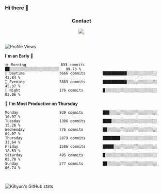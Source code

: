 ### Hi there 👋

<!--
**Key5771/Key5771** is a ✨ _special_ ✨ repository because its `README.md` (this file) appears on your GitHub profile.

Here are some ideas to get you started:

- 🔭 I’m currently working on ...
- 🌱 I’m currently learning ...
- 👯 I’m looking to collaborate on ...
- 🤔 I’m looking for help with ...
- 💬 Ask me about ...
- 📫 How to reach me: ...
- 😄 Pronouns: ...
- ⚡ Fun fact: ...
-->

<h3 align="center">Contact</h3>
<div align="center">
  <a href="mailto:ksj57715@gmail.com">
    <img
      src="https://img.shields.io/badge/ksj57715@gmail.com-D14836?style=for-the-badge&logo=gmail&logoColor=white"/>&nbsp
  </a>
</div>

<br>

<!--START_SECTION:waka-->
![Profile Views](http://img.shields.io/badge/Profile%20Views-139-blue)

**I'm an Early 🐤** 

```text
🌞 Morning                833 commits         ██░░░░░░░░░░░░░░░░░░░░░░░   09.73 % 
🌆 Daytime                3666 commits        ███████████░░░░░░░░░░░░░░   42.84 % 
🌃 Evening                3883 commits        ███████████░░░░░░░░░░░░░░   45.37 % 
🌙 Night                  176 commits         █░░░░░░░░░░░░░░░░░░░░░░░░   02.06 % 
```
📅 **I'm Most Productive on Thursday** 

```text
Monday                   939 commits         ███░░░░░░░░░░░░░░░░░░░░░░   10.97 % 
Tuesday                  1306 commits        ████░░░░░░░░░░░░░░░░░░░░░   15.26 % 
Wednesday                776 commits         ██░░░░░░░░░░░░░░░░░░░░░░░   09.07 % 
Thursday                 2879 commits        ████████░░░░░░░░░░░░░░░░░   33.64 % 
Friday                   1586 commits        █████░░░░░░░░░░░░░░░░░░░░   18.53 % 
Saturday                 495 commits         █░░░░░░░░░░░░░░░░░░░░░░░░   05.78 % 
Sunday                   577 commits         ██░░░░░░░░░░░░░░░░░░░░░░░   06.74 % 
```



<!--END_SECTION:waka-->

<br>


![Kihyun's GitHub stats](https://github-readme-stats.vercel.app/api?username=key5771&show_icons=true&theme=radical)